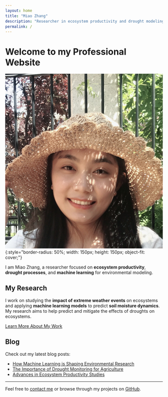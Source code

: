 ```yaml
---
layout: home
title: "Miao Zhang"
description: "Researcher in ecosystem productivity and drought modeling"
permalink: /
---
```


# Welcome to my Professional Website

![Miao Zhang](/assets/images/Miao.jpg){:style="border-radius: 50%; width: 150px; height: 150px; object-fit: cover;"}

I am Miao Zhang, a researcher focused on **ecosystem productivity**, **drought processes**, and **machine learning** for environmental modeling.

## My Research

I work on studying the **impact of extreme weather events** on ecosystems and applying **machine learning models** to predict **soil moisture dynamics**. My research aims to help predict and mitigate the effects of droughts on ecosystems.

[Learn More About My Work](#)

## Blog

Check out my latest blog posts:

- [How Machine Learning is Shaping Environmental Research](#)
- [The Importance of Drought Monitoring for Agriculture](#)
- [Advances in Ecosystem Productivity Studies](#)

---

Feel free to [contact me](#) or browse through my projects on [GitHub](https://github.com/miaozhang).
